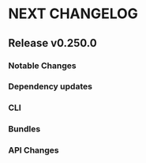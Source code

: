 # NEXT CHANGELOG

## Release v0.250.0

### Notable Changes

### Dependency updates

### CLI

### Bundles

### API Changes
